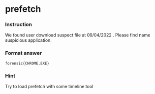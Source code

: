 # prefetch

### Instruction
We found user download suspect file at 09/04/2022 . Please find name suspicious application.

### Format answer 
`forensic{CHROME.EXE}`

### Hint
Try to load prefetch with some timeline tool
